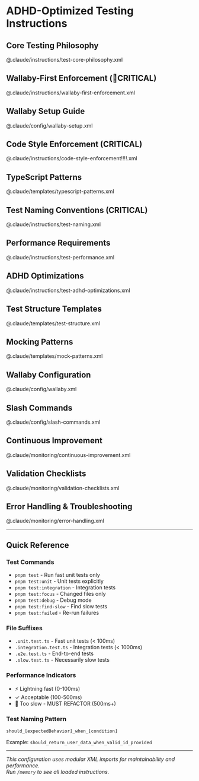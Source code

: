# ADHD-Optimized Testing Instructions

## Core Testing Philosophy

@.claude/instructions/test-core-philosophy.xml

## Wallaby-First Enforcement (🚨CRITICAL)

@.claude/instructions/wallaby-first-enforcement.xml

## Wallaby Setup Guide

@.claude/config/wallaby-setup.xml

## Code Style Enforcement (CRITICAL)

@.claude/instructions/code-style-enforcement!!!!.xml

## TypeScript Patterns

@.claude/templates/typescript-patterns.xml

## Test Naming Conventions (CRITICAL)

@.claude/instructions/test-naming.xml

## Performance Requirements

@.claude/instructions/test-performance.xml

## ADHD Optimizations

@.claude/instructions/test-adhd-optimizations.xml

## Test Structure Templates

@.claude/templates/test-structure.xml

## Mocking Patterns

@.claude/templates/mock-patterns.xml

## Wallaby Configuration

@.claude/config/wallaby.xml

## Slash Commands

@.claude/config/slash-commands.xml

## Continuous Improvement

@.claude/monitoring/continuous-improvement.xml

## Validation Checklists

@.claude/monitoring/validation-checklists.xml

## Error Handling & Troubleshooting

@.claude/monitoring/error-handling.xml

---

## Quick Reference

### Test Commands

- `pnpm test` - Run fast unit tests only
- `pnpm test:unit` - Unit tests explicitly
- `pnpm test:integration` - Integration tests
- `pnpm test:focus` - Changed files only
- `pnpm test:debug` - Debug mode
- `pnpm test:find-slow` - Find slow tests
- `pnpm test:failed` - Re-run failures

### File Suffixes

- `.unit.test.ts` - Fast unit tests (< 100ms)
- `.integration.test.ts` - Integration tests (< 1000ms)
- `.e2e.test.ts` - End-to-end tests
- `.slow.test.ts` - Necessarily slow tests

### Performance Indicators

- ⚡ Lightning fast (0-100ms)
- ✓ Acceptable (100-500ms)
- 🐢 Too slow - MUST REFACTOR (500ms+)

### Test Naming Pattern

`should_[expectedBehavior]_when_[condition]`

Example: `should_return_user_data_when_valid_id_provided`

---

_This configuration uses modular XML imports for maintainability and
performance.  
Run `/memory` to see all loaded instructions._
